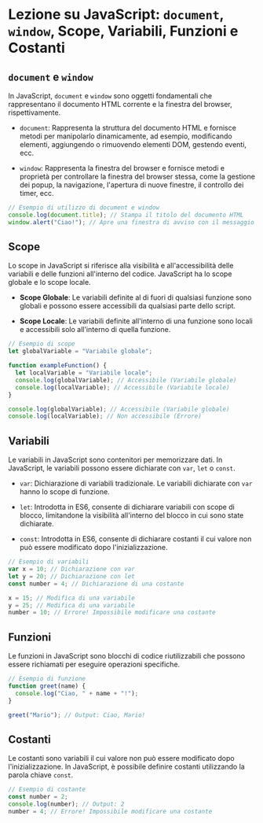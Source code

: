 # Lezione su JavaScript: `document`, `window`, Scope, Variabili, Funzioni e Costanti

## `document` e `window`

In JavaScript, `document` e `window` sono oggetti fondamentali che rappresentano il documento HTML corrente e la finestra del browser, rispettivamente.

- `document`: Rappresenta la struttura del documento HTML e fornisce metodi per manipolarlo dinamicamente, ad esempio, modificando elementi, aggiungendo o rimuovendo elementi DOM, gestendo eventi, ecc.

- `window`: Rappresenta la finestra del browser e fornisce metodi e proprietà per controllare la finestra del browser stessa, come la gestione dei popup, la navigazione, l'apertura di nuove finestre, il controllo dei timer, ecc.

```javascript
// Esempio di utilizzo di document e window
console.log(document.title); // Stampa il titolo del documento HTML
window.alert("Ciao!"); // Apre una finestra di avviso con il messaggio "Ciao!"
```

## Scope

Lo scope in JavaScript si riferisce alla visibilità e all'accessibilità delle variabili e delle funzioni all'interno del codice. JavaScript ha lo scope globale e lo scope locale.

- **Scope Globale**: Le variabili definite al di fuori di qualsiasi funzione sono globali e possono essere accessibili da qualsiasi parte dello script.

- **Scope Locale**: Le variabili definite all'interno di una funzione sono locali e accessibili solo all'interno di quella funzione.

```javascript
// Esempio di scope
let globalVariable = "Variabile globale";

function exampleFunction() {
  let localVariable = "Variabile locale";
  console.log(globalVariable); // Accessibile (Variabile globale)
  console.log(localVariable); // Accessibile (Variabile locale)
}

console.log(globalVariable); // Accessibile (Variabile globale)
console.log(localVariable); // Non accessibile (Errore)
```

## Variabili

Le variabili in JavaScript sono contenitori per memorizzare dati. In JavaScript, le variabili possono essere dichiarate con `var`, `let` o `const`.

- `var`: Dichiarazione di variabili tradizionale. Le variabili dichiarate con `var` hanno lo scope di funzione.

- `let`: Introdotta in ES6, consente di dichiarare variabili con scope di blocco, limitandone la visibilità all'interno del blocco in cui sono state dichiarate.

- `const`: Introdotta in ES6, consente di dichiarare costanti il cui valore non può essere modificato dopo l'inizializzazione.

```javascript
// Esempio di variabili
var x = 10; // Dichiarazione con var
let y = 20; // Dichiarazione con let
const number = 4; // Dichiarazione di una costante

x = 15; // Modifica di una variabile
y = 25; // Modifica di una variabile
number = 10; // Errore! Impossibile modificare una costante
```

## Funzioni

Le funzioni in JavaScript sono blocchi di codice riutilizzabili che possono essere richiamati per eseguire operazioni specifiche.

```javascript
// Esempio di funzione
function greet(name) {
  console.log("Ciao, " + name + "!");
}

greet("Mario"); // Output: Ciao, Mario!
```

## Costanti

Le costanti sono variabili il cui valore non può essere modificato dopo l'inizializzazione. In JavaScript, è possibile definire costanti utilizzando la parola chiave `const`.

```javascript
// Esempio di costante
const number = 2;
console.log(number); // Output: 2
number = 4; // Errore! Impossibile modificare una costante
```

